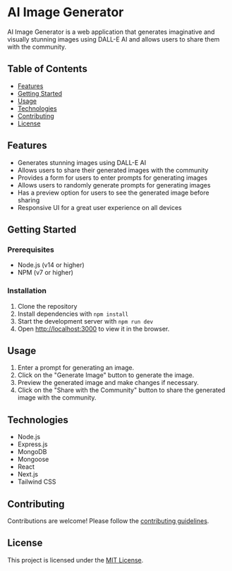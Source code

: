 AI Image Generator
==================

AI Image Generator is a web application that generates imaginative and visually stunning images using DALL-E AI and allows users to share them with the community.

Table of Contents
-----------------

-   [Features](#features)
-   [Getting Started](#getting-started)
-   [Usage](#usage)
-   [Technologies](#technologies)
-   [Contributing](#contributing)
-   [License](#license)

Features
--------

-   Generates stunning images using DALL-E AI
-   Allows users to share their generated images with the community
-   Provides a form for users to enter prompts for generating images
-   Allows users to randomly generate prompts for generating images
-   Has a preview option for users to see the generated image before sharing
-   Responsive UI for a great user experience on all devices

Getting Started
---------------

### Prerequisites

-   Node.js (v14 or higher)
-   NPM (v7 or higher)

### Installation

1.  Clone the repository
2.  Install dependencies with `npm install`
3.  Start the development server with `npm run dev`
4.  Open [http://localhost:3000](http://localhost:3000/) to view it in the browser.

Usage
-----

1.  Enter a prompt for generating an image.
2.  Click on the "Generate Image" button to generate the image.
3.  Preview the generated image and make changes if necessary.
4.  Click on the "Share with the Community" button to share the generated image with the community.

Technologies
------------

-   Node.js
-   Express.js
-   MongoDB
-   Mongoose
-   React
-   Next.js
-   Tailwind CSS

Contributing
------------

Contributions are welcome! Please follow the [contributing guidelines](https://chat.openai.com/chat/CONTRIBUTING.md).

License
-------

This project is licensed under the [MIT License](https://chat.openai.com/chat/LICENSE).
